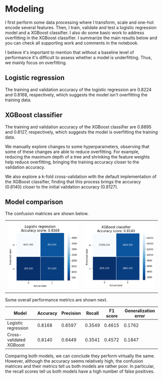 # Modeling

I first perform some data processing where I transform, scale and one-hot encode several features. Then, I train, validate and test a logistic regression model and a XGBoost classifier. I also do some basic work to address overfitting in the XGBoost classifier. I summarize the main results below and you can check all supporting work and comments in the notebook.

I believe it's important to mention that without a baseline level of performance it's difficult to assess whether a model is underfitting. Thus, we mainly focus on overfitting.

## Logistic regression

The training and validation accuracy of the logistic regression are 0.8224 and 0.8168, respectively, which suggests the model isn't overfitting the training data.

## XGBoost classifier

The training and validation accuracy of the XGBoost classifier are 0.8895 and 0.8127, respectively, which suggests the model is overfitting the training data.

We manually explore changes to some hyperparameters, observing that some of these changes are able to reduce overfitting. For example, reducing the maximum depth of a tree and shrinking the feature weights help reduce overfitting, bringing the training accuracy closer to the validation accuracy.

We also explore a k-fold cross-validation with the default implementation of the XGBoost classifier, finding that this process brings the accuracy (0.8140) closer to the initial validation accuracy (0.8127).

## Model comparison

The confusion matrices are shown below.

<div id="image-table">
    <table>
	    <tr>
    	    <td style="padding:10px">
        	    <img src="cm_log-reg.png" width="300"/>
      	    </td>
            <td style="padding:10px">
            	<img src="cm_xgboost.png" width="300"/>
            </td>
        </tr>
    </table>
</div>

Some overall performance metrics are shown next.

| Model                     | Accuracy  | Precision | Recall    | F1 score  | Generalization error  |
| ---                       | ---       | ---       | ---       | ---       | ---                   |
| Logistic regression       | 0.8168    | 0.6597    | 0.3549    | 0.4615    | 0.1762                |
| Cross-validated XGBoost   | 0.8140    | 0.6449    | 0.3541    | 0.4572    | 0.1847                |

Comparing both models, we can conclude they perform virtually the same. However, although the accuracy seems relatively high, the confusion matrices and their metrics tell us both models are rather poor. In particular, the recall scores tell us both models have a high number of false positives.
